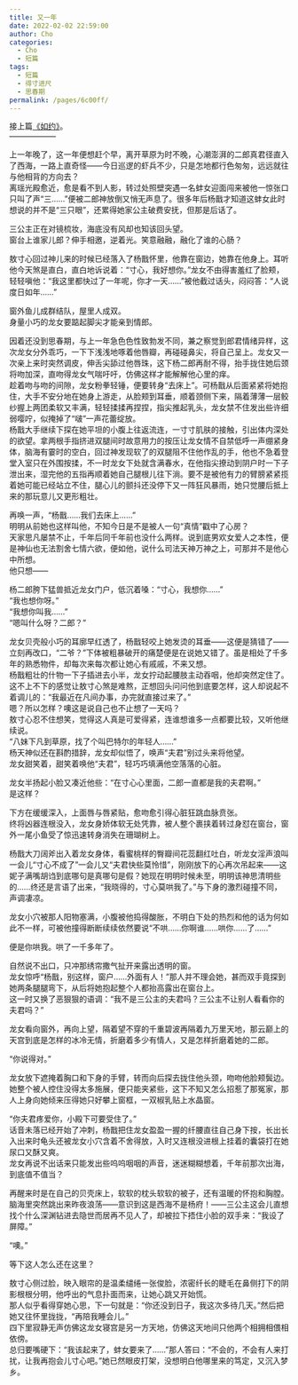 ```yaml
---
title: 又一年
date: 2022-02-02 22:59:00
author: Cho
categories: 
  - Cho
  - 短篇
tags: 
  - 短篇
  - 得寸进尺
  - 思春期
permalink: /pages/6c00ff/
---
```


接上篇[《如约》](/pages/bf37c6/)。  
——————

上一年晚了，这一年便想赶个早，离开草原为时不晚，心潮澎湃的二郎真君径直入了西海<!-- more -->，一路上直奇怪——今日巡逻的虾兵不少，只是怎地都行色匆匆，远远就往与他相背的方向去？  
离瑶光殿愈近，愈是看不到人影，转过处照壁突遇一名蚌女迎面闯来被他一惊张口只叫了声“三……”便被二郎神放倒又悄无声息了。很多年后杨戬才知道这蚌女此时想说的并不是“三只眼”，还累得她家公主破费安抚，但那是后话了。

三公主正在对镜梳妆，海底没有风却也知该回头望。  
窗台上谁家儿郎？伸手相邀，逆着光。笑意融融，融化了谁的心肠？

敖寸心回过神儿来的时候已经落入了杨戬怀里，他靠在窗边，她靠在他身上。耳听他今天煞是直白，直白地诉说着：“寸心，我好想你。”龙女不由得害羞红了脸颊，轻轻嗔他：“我这里都快过了一年呢，你才一天……”被他截过话头，闷闷答：“人说度日如年……”

窗外鱼儿成群结队，屋里人成双。  
身量小巧的龙女要踮起脚尖才能亲到情郎。

因着还没到思春期，与上一年急色色性致勃发不同，兼之察觉到郎君情绪异样，这次龙女分外乖巧，一下下浅浅地啄着他唇瓣，再碰碰鼻尖，将自己呈上。龙女又一次亲上来时突然调皮，伸舌尖舔过他唇珠，这下杨二郎再耐不得，抬手拢住她后颈将吻加深，直吻得龙女气喘吁吁，仿佛这样才能解解他心里的痒。  
趁着吻与吻的间隙，龙女粉拳轻锤，便要转身“去床上”。可杨戬从后面紧紧将她抱住，大手不安分地在她身上游走，从脸颊到耳垂，顺着颈侧下来，隔着薄薄一层鲛纱握上两团柔软又丰满，轻轻揉揉再捏捏，指尖推起乳头，龙女禁不住发出些许细弱嘤咛，似掩掉了“啵”一声花蕾绽放。  
杨戬大手继续下探在她平坦的小腹上往返流连，一寸寸肌肤的接触，引出体内深处的欲望。拿两根手指挤进双腿间时故意用力的按压让龙女情不自禁低呼一声绷紧身体，脑海有霎时的空白，回过神发现软了的双腿阻不住他作乱的手，他也不急着登堂入室只在外围按揉，不一时龙女下处就含满春水，在他指尖撩动到阴户时一下子泄出来，湿完他的五指再顺着她自己腿根儿往下淌。要不是被他有力的臂膀紧紧揽着她可能已经站立不住，腿心儿的颤抖还没停下又一阵狂风暴雨，她只觉腰后抵上来的那玩意儿又更形粗壮。

再唤一声，“杨戬……我们去床上……”  
明明从前她也这样叫他，不知今日是不是被人一句“真情”戳中了心房？  
天家思凡屡禁不止，千年后同千年前也没什么两样。说到底男欢女爱人之本性，便是神仙也无法割舍七情六欲，便如他，说什么司法天神万神之上，可那并不是他心中所想。  
他只想——

杨二郎胯下猛兽抵近龙女门户，低沉着嗓：“寸心，我想你……”  
“我也想你呀。”  
“我想你叫我……”  
“嗯叫什么呀？二郎？”

龙女贝壳般小巧的耳廓早红透了，杨戬轻咬上她发烫的耳垂——这便是猜错了——立刻再改口，“二爷？”下体被粗暴破开的痛楚便是在说她又错了。虽是相处了千多年的熟悉物件，却每次来每次都让她心有戚戚，不来又想。  
杨戬粗壮的什物一下子插进去小半，龙女拧动起腰肢主动吞咽，他却突然定住了。这不上不下的感觉让敖寸心煞是难熬，正想回头问问他到底要怎样，这人却说起不着调儿的：“我最近在凡间办事，办完就直接过来了。”  
嗯？所以怎样？噢这是说自己也不止想了一天吗？  
敖寸心忍不住想笑，觉得这人真是可爱得紧，连谁想谁多一点都要比较，又听他继续说。  
“八妹下凡到草原，找了个叫巴特尔的年轻人……”  
杨天神似还在斟酌措辞，龙女却似悟了，唤声“夫君”别过头来将他望。  
龙女甜笑着，甜笑着唤他“夫君”，轻巧巧填满他空落落的心脏。

龙女半扬起小脸又凑近他些：“在寸心心里面，二郎一直都是我的夫君啊。”  
是这样？

下方在缓缓深入，上面唇与唇紧贴，愈吻愈引得心脏狂跳血脉贲张。  
终将凶器连根没入，龙女身娇体软无处凭靠，被人整个裹挟着转过身怼在窗台，窗外一尾小鱼受了惊迅速转身消失在珊瑚树上。

杨戬大刀阔斧出入着龙女身体，看蜜桃样的臀瓣间花蕊翻红吐白，听龙女淫声浪叫一会儿“寸心不成了”一会儿又“夫君快些莫怜惜”，刚刚放下的心再次吊起来——这妮子满嘴胡诌到底哪句是真哪句是假？她现在明明时候未至，明明该神思清明些的……终还是言语了出来，“我晓得的，寸心莫哄我了。”与下身的激烈碰撞不同，声调凄凉。

龙女小穴被那人阳物塞满，小腹被他捣得酸胀，不明白下处的热烈和他的话为何如此不一样，可被他撞得断断续续依然要说“不哄……你啊谁……哄你……了……”

便是你哄我。哄了一千多年了。

自然说不出口，只冲那绣帘撒气扯开来露出透明的窗。  
龙女惊呼“杨戬，别这样，窗户……外面有人！”那人并不理会她，甚而双手竟探到她两条腿腿弯下，从后将她抱起整个人都抬高露出在窗台上。  
这一时又换了恶狠狠的语调：“我不是三公主的夫君吗？三公主不让别人看看你的夫君吗？”

龙女看向窗外，再向上望，隔着望不穿的千重碧波再隔着九万里天地，那云巅上的天宫到底是怎样的冰冷无情，折磨着多少有情人，又是怎样折磨着她的二郎。

“你说得对。”

龙女放下遮掩着胸口和下身的手臂，转而向后探去拢住他头颈，吻吻他脸颊鬓边。她整个被人控住没得太多施展，便只能夹紧些，这下不知又怎么招惹了那冤家，那人上身向她倾来压得她只好攀上窗框，一双椒乳贴上水晶窗。

“你夫君疼爱你，小殿下可要受住了。”  
话音未落已经开始了冲刺，杨戬把住龙女盈盈一握的纤腰直往自己身下按，长出长入出来时龟头还被龙女小穴含着不舍得放，入时又连根没进根上挂着的囊袋打在她尿口又酥又爽。  
龙女再说不出话来只能发出些呜呜咽咽的声音，迷迷糊糊想着，千年前那次出海，到底值不值当？

再醒来时是在自己的贝壳床上，软软的枕头软软的被子，还有温暖的怀抱和胸膛。  
脑海里突然跳出来昨夜浪荡——意识到这是西海不是杨府！——三公主这会儿直想找个什么深渊钻进去隐世而居再不见人了，却被拉下捂住小脸的双手来：“我设了屏障。”

“噢。”

等下这人怎么还在这里？

敖寸心侧过脸，映入眼帘的是温柔缱绻一张俊脸，浓密纤长的睫毛在鼻侧打下的阴影根根分明，他呼出的气息扑面而来，让她心跳又开始慌。  
那人似乎看得穿她心思，下一句就是：“你还没到日子，我这次多待几天。”然后把她又往怀里拢拢，“再陪我睡会儿。”  
四下里寂静无声仿佛这龙女寝宫是另一方天地，仿佛这天地间只他两个相拥相偎相依傍。  
总归要嘴硬下：“我该起来了，蚌女要来了……”那人答曰：“不会的，不会有人来打扰，让我再抱会儿寸心吧。”她已然眼皮打架，没想明白他哪里来的笃定，又沉入梦乡。
